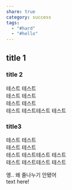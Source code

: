 ```yaml
---
share: true
category: success
tags:
  - "#hard"
  - "#hello"
---
```

## title 1  
### title 2  

테스트 테스트   
테스트 테스트  
테스트 테스트  
테스트 테스트테스트 테스트  
### title3  
테스트 테스트  
테스트 테스트  
테스트 테스트테스트 테스트  
테스트 테스트테스트 테스트  

엥.. 왜 줄나누기 안됐어  
 text here!  